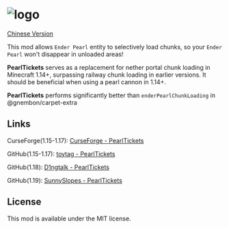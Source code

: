 # ![logo](logo.png)

[Chinese Version](README_CN.md)

This mod allows `Ender Pearl` entity to selectively load chunks, so your `Ender Pearl` won't disappear in unloaded areas! 

**PearlTickets** serves as a replacement for nether portal chunk loading in Minecraft 1.14+, surpassing railway chunk loading in earlier versions. It should be beneficial when using a pearl cannon in 1.14+.

**PearlTickets** performs significantly better than `enderPearlChunkLoading` in @gnembon/carpet-extra

## Links

CurseForge(1.15-1.17): [CurseForge - PearlTickets](https://www.curseforge.com/minecraft/mc-mods/pearltickets)

GitHub(1.15-1.17): [toytag - PearlTickets](https://github.com/toytag/PearlTickets)

GitHub(1.18): [D1ngtalk - PearlTickets](https://github.com/D1ngtalk/PearlTickets)

GitHub(1.19): [SunnySlopes - PearlTickets](https://github.com/SunnySlopes/PearlTickets)

## License

This mod is available under the MIT license.
